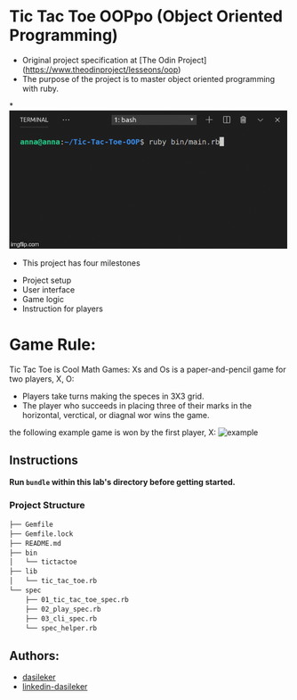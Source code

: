 #  Tic Tac Toe OOPpo (Object Oriented Programming)
* Original project specification at [The Odin Project] (https://www.theodinproject/lesseons/oop)
* The purpose of the project is to master object oriented programming with ruby. 

*![image](./tic-tac.gif)

* This project has four milestones
- Project setup
- User interface
- Game logic
- Instruction for players


# Game Rule:
Tic Tac Toe is Cool Math Games:
Xs and Os is a paper-and-pencil game for two players, X, O:
* Players take turns making the speces in 3X3 grid.
* The player who succeeds in placing three of their marks in the horizontal, verctical, or diagnal wor wins the game.

the following example game is won by the first player, X:
![example](https://upload.wikimedia.org/wikipedia/commons/thumb/1/1b/Tic-tac-toe-game-1.svg/1280px-Tic-tac-toe-game-1.svg.png)

## Instructions

**Run `bundle` within this lab's directory before getting started.**

### Project Structure

```bash 
├── Gemfile
├── Gemfile.lock
├── README.md
├── bin
│   └── tictactoe
├── lib
│   └── tic_tac_toe.rb
└── spec
    ├── 01_tic_tac_toe_spec.rb
    ├── 02_play_spec.rb
    ├── 03_cli_spec.rb
    └── spec_helper.rb
```

## Authors:
* [dasileker](https://github.com/dasilekr)
* [linkedin-dasileker](https://linkedin.com/dasileker)


